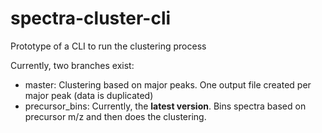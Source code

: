 # spectra-cluster-cli
Prototype of a CLI to run the clustering process

Currently, two branches exist:
* master: Clustering based on major peaks. One output file created per major peak (data is duplicated)
* precursor_bins: Currently, the __latest version__. Bins spectra based on precursor m/z and then does the clustering.
